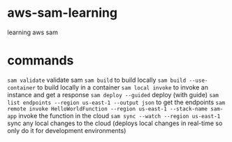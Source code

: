 # aws-sam-learning
learning aws sam


# commands
`sam validate` validate sam
`sam build` to build locally
`sam build --use-container` to build locally in a container
`sam local invoke` to invoke an instance and get a response
`sam deploy --guided` deploy (with guide)
`sam list endpoints --region us-east-1 --output json` to get the endpoints
`sam remote invoke HelloWorldFunction --region us-east-1 --stack-name sam-app` invoke the function in the cloud
`sam sync --watch --region us-east-1` sync any local changes to the cloud (deploys local changes in real-time so only do it for development environments)